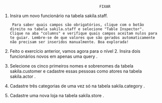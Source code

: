                                                 FIXAR

1. Insira um novo funcionário na tabela sakila.staff.

        Para saber quais campos são obrigatórios, clique com o botão direito na tabela sakila.staff e selecione "Table Inspector". Clique na aba "columns" e verifique quais campos aceitam nulos para te guiar. Lembre-se de que valores que são gerados automaticamente não precisam ser inseridos manualmente. Boa explorada!

2. Feito o exercício anterior, vamos agora para o nível 2. Insira dois funcionários novos em apenas uma query .

3. Selecione os cinco primeiros nomes e sobrenomes da tabela sakila.customer e cadastre essas pessoas como atores na tabela sakila.actor .

4. Cadastre três categorias de uma vez só na tabela sakila.category .

5. Cadastre uma nova loja na tabela sakila.store .